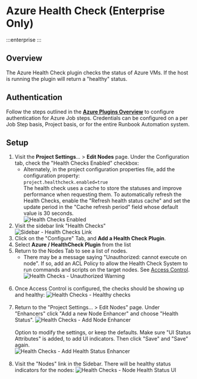 # Azure Health Check (Enterprise Only)

:::enterprise
:::
## Overview

The Azure Health Check plugin checks the status of Azure VMs. If the host is running the plugin will return a "healthy" status.

## Authentication

Follow the steps outlined in the [**Azure Plugins Overview**](/manual/plugins/azure-plugins-overview) to configure authentication for Azure Job steps.
Credentials can be configured on a per Job Step basis, Project basis, or for the entire Runbook Automation system.

## Setup

1. Visit the **Project Settings**... > **Edit Nodes** page.  Under the Configuration tab, check the "Health Checks Enabled" checkbox:
   * Alternately, in the project configuration properties file, add the configuration property:<br> 
      `project.healthcheck.enabled=true`<br>
   The health check uses a cache to store the statuses and improve performance when requesting them. To automatically refresh the Health Checks, enable the "Refresh health status cache" and set the update period in the "Cache refresh period" field whose default value is 30 seconds.
   <br>![Health Checks Enabled](/assets/img/healthchecks-enabled.png)
2. Visit the sidebar link "Health Checks"   
   ![Sidebar - Health Checks Link](/assets/img/healthchecks-sidebar-link.png)
3. Click on the "Configure" Tab, and **Add a Health Check Plugin**.
4. Select **Azure / HealthCheck Plugin** from the list 
5. Return to the Nodes Tab to see a list of nodes.
   * There may be a message saying "Unauthorized: cannot execute on node".  If so, add an ACL Policy to allow the Health Check System to run commands and scripts on the target nodes. See [Access Control](#access-control).
![Health Checks - Unauthorized Warning](/assets/img/healthchecks-unauthorized.png)<br><br>
7. Once Access Control is configured, the checks should be showing up and healthy:
   ![Health Checks - Healthy checks](/assets/img/healthchecks-healthy-checks.png)<br><br>
8. Return to the "Project Settings... > Edit Nodes" page. Under "Enhancers" click "Add a new Node Enhancer"  and choose "Health Status".
   ![Health Checks - Add Node Enhancer](/assets/img/healthchecks-add-node-enhancer.png)<br><br>
   Option to modify the settings, or keep the defaults.  Make sure "UI Status Attributes" is added, to add UI indicators. Then click "Save" and "Save" again.<br>
   ![Health Checks - Add Health Status Enhancer](/assets/img/healthchecks-add-health-status-enhancer.png)<br><br>
9. Visit the "Nodes" link in the Sidebar. There will be healthy status indicators for the nodes:
   ![Health Checks - Node Health Status UI](/assets/img/healthchecks-health-status-ui.png)